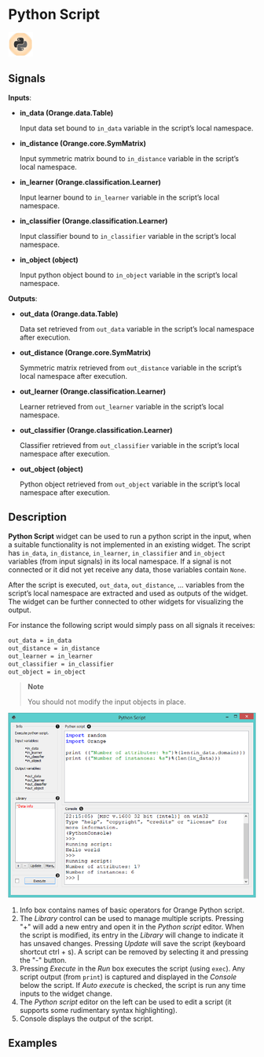 Python Script
=============

![Python Script](icons/python-script.png)

Signals
-------

**Inputs**:

- **in\_data (Orange.data.Table)**
  
  Input data set bound to `in_data` variable in the script’s local namespace.

- **in\_distance (Orange.core.SymMatrix)**

  Input symmetric matrix bound to `in_distance` variable in the script’s local namespace.

- **in\_learner (Orange.classification.Learner)**

  Input learner bound to `in_learner` variable in the script’s local namespace.

- **in\_classifier (Orange.classification.Learner)**

  Input classifier bound to `in_classifier` variable in the script’s local namespace.

- **in\_object (object)**

  Input python object bound to `in_object` variable in the script’s local namespace.

**Outputs**:

- **out\_data (Orange.data.Table)**

  Data set retrieved from `out_data` variable in the script’s local namespace after execution.

- **out\_distance (Orange.core.SymMatrix)**

  Symmetric matrix retrieved from `out_distance` variable in the script’s local namespace after execution.

- **out\_learner (Orange.classification.Learner)**

  Learner retrieved from `out_learner` variable in the script’s local namespace.

- **out\_classifier (Orange.classification.Learner)**

  Classifier retrieved from `out_classifier` variable in the script’s local namespace after execution.

- **out\_object (object)**

  Python object retrieved from `out_object` variable in the script’s local namespace after execution.

Description
-----------

**Python Script** widget can be used to run a python script in the input,
when a suitable functionality is not implemented in an existing widget.
The script has `in_data`, `in_distance`, `in_learner`, `in_classifier`
and `in_object` variables (from input signals) in its local namespace.
If a signal is not connected or it did not yet receive any data, those
variables contain `None`.

After the script is executed, `out_data`, `out_distance`, … variables
from the script’s local namespace are extracted and used as outputs of
the widget. The widget can be further connected to other widgets for visualizing the output.

For instance the following script would simply pass on all signals it
receives:

    out_data = in_data
    out_distance = in_distance
    out_learner = in_learner
    out_classifier = in_classifier
    out_object = in_object


> **Note**
>
> You should not modify the input objects in place.

![Python Script widget with an example script](images/PythonScript-stamped.png)

1. Info box contains names of basic operators for Orange Python script.
2. The *Library* control can be used to manage multiple scripts.
Pressing "+" will add a new entry and open it in the *Python script*
editor. When the script is modified, its entry in the *Library* will
change to indicate it has unsaved changes. Pressing *Update* will save the
script (keyboard shortcut ctrl + s). A script can be removed by
selecting it and pressing the "-" button.
3. Pressing *Execute* in the *Run* box executes the script (using `exec`).
Any script output (from `print`) is captured and displayed in the
*Console* below the script. If *Auto execute* is checked, the script is run any time inputs to
the widget change.
4. The *Python script* editor on the left can be used to edit a script (it
supports some rudimentary syntax highlighting).
5. Console displays the output of the script.

Examples
--------

